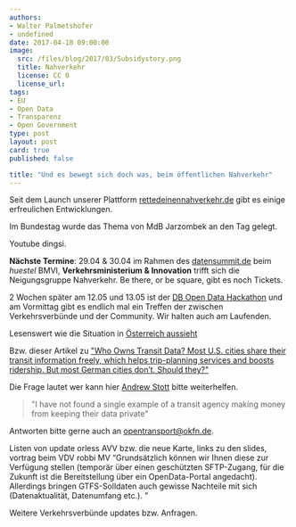 ```yaml
---
authors:
- Walter Palmetshofer
- undefined
date: 2017-04-10 09:00:00
image:
  src: /files/blog/2017/03/Subsidystory.png
  title: Nahverkehr
  license: CC 0
  license_url:
tags:
- EU
- Open Data
- Transparenz
- Open Government
type: post
layout: post
card: true
published: false

title: "Und es bewegt sich doch was, beim öffentlichen Nahverkehr"
---
```

Seit dem Launch unserer Plattform [rettedeinennahverkehr.de](https://rettedeinennahverkehr.de/) gibt es einige erfreulichen Entwicklungen.

Im Bundestag wurde das Thema von MdB Jarzombek an den Tag gelegt.

Youtube dingsi.


<b>Nächste Termine</b>: 
29.04 & 30.04 im Rahmen des [datensummit.de](https://datensummit.de) beim *huestel* BMVI, <b>Verkehrsministerium & Innovation</b> trifft sich die Neigungsgruppe Nahverkehr.
Be there, or be square, gibt es noch Tickets. 

2 Wochen später am 12.05 und 13.05 ist  der [DB Open Data Hackathon](https://www.mindboxberlin.com/index.php/db-hackathon-may-2017.html) und am Vormittag gibt es endlich mal ein Treffen der zwischen Verkehrsverbünde und der Community.
Wir halten auch am Laufenden. 
 

Lesenswert wie die Situation in [Österreich aussieht](http://derstandard.at/2000055668178/Warum-Google-Maps-die-Wiener-so-viel-zu-Fuss-gehen)

Bzw. dieser Artikel zu ["Who Owns Transit Data?
Most U.S. cities share their transit information freely, which helps trip-planning services and boosts ridership. But most German cities don’t. Should they?"](https://www.citylab.com/transportation/2017/04/who-owns-transit-data/522444/)

Die Frage lautet wer kann hier [Andrew Stott](https://twitter.com/DirDigEng) bitte weiterhelfen. 

>"I have not found a single example of a transit agency making money from keeping their data private"

Antworten bitte gerne auch an opentransport@okfn.de.


Listen von update
orless AVV bzw. die neue Karte, links zu den slides, vortrag beim VDV
robbi MV
“Grundsätzlich können wir Ihnen diese zur Verfügung stellen (temporär über einen geschützten SFTP-Zugang, für die Zukunft ist die Bereitstellung über ein OpenData-Portal angedacht). Allerdings bringen GTFS-Solldaten auch gewisse Nachteile mit sich (Datenaktualität, Datenumfang etc.). ”

Weitere Verkehrsverbünde updates bzw. Anfragen.

